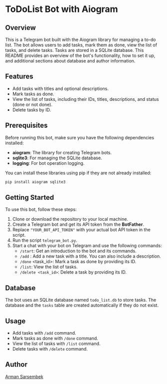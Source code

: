 # ToDoList Bot with Aiogram

## Overview

This is a Telegram bot built with the Aiogram library for managing a to-do list. The bot allows users to add tasks, mark them as done, view the list of tasks, and delete tasks. Tasks are stored in a SQLite database. This README provides an overview of the bot's functionality, how to set it up, and additional sections about database and author information.

## Features

- Add tasks with titles and optional descriptions.
- Mark tasks as done.
- View the list of tasks, including their IDs, titles, descriptions, and status (done or not done).
- Delete tasks by ID.

## Prerequisites

Before running this bot, make sure you have the following dependencies installed:

- **aiogram**: The library for creating Telegram bots.
- **sqlite3**: For managing the SQLite database.
- **logging**: For bot operation logging.

You can install these libraries using pip if they are not already installed:

```bash
pip install aiogram sqlite3
```

## Getting Started

To use this bot, follow these steps:

1. Clone or download the repository to your local machine.
2. Create a Telegram bot and get its API token from the **BotFather**.
3. Replace `"YOUR_BOT_API_TOKEN"` with your actual bot API token in the script.
4. Run the script `telegram_bot.py`.
5. Start a chat with your bot on Telegram and use the following commands:
   * `/start`: Get an introduction to the bot and its commands.
   * `/add` <task>: Add a new task with a title. You can also include a description.
   * `/done` <task_id>: Mark a task as done by providing its ID.
   * `/list`: View the list of tasks.
   * `/delete <task_id>`: Delete a task by providing its ID.

## Database

The bot uses an SQLite database named `todo_list.db` to store tasks. The database and the `tasks` table are created automatically if they do not exist.

## Usage

* Add tasks with `/add` command.
* Mark tasks as done with `/done` command.
* View the list of tasks with `/list` command.
* Delete tasks with `/delete` command.

## Author

[Arman Sarsembek](https://github.com/sarsembek)
